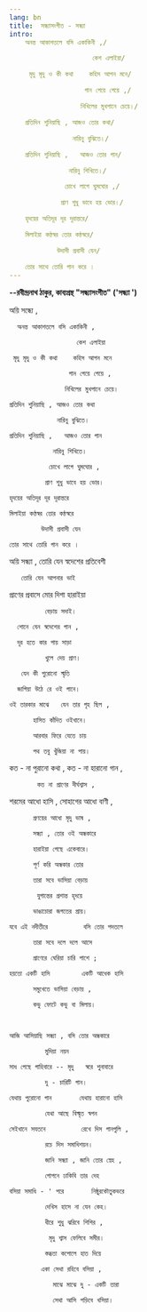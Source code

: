 ```yaml
---
lang: bn
title:  সন্ধ্যাসংগীত - সন্ধ্যা
intro:
    অনন্ত আকাশতলে বসি একাকিনী ,/

                     কেশ এলাইয়া/

     মৃদু মৃদু ও কী কথা    কহিস আপন মনে/

                   গান গেয়ে গেয়ে ,/

                  নিখিলের মুখপানে চেয়ে।/

    প্রতিদিন শুনিয়াছি , আজও তোর কথা/

                নারিনু বুঝিতে।/

    প্রতিদিন শুনিয়াছি ,   আজও তোর গান/

               নারিনু শিখিতে।/

              চোখে লাগে ঘুমঘোর ,/  

             প্রাণ শুধু ভাবে হয় ভোর।/

    হৃদয়ের অতিদূর দূর দূরান্তরে/

    মিলাইয়া কণ্ঠস্বর তোর কন্ঠস্বরে/

            উদাসী প্রবাসী যেন/

    তোর সাথে তোরি গান করে ।
---
```


**--রবীন্দ্রনাথ ঠাকুর, কাব্যগ্রন্থ "সন্ধ্যাসংগীত" ('সন্ধ্যা ')**

অয়ি সন্ধ্যে ,

      অনন্ত আকাশতলে বসি একাকিনী ,

                     কেশ এলাইয়া

     মৃদু মৃদু ও কী কথা    কহিস আপন মনে

                   গান গেয়ে গেয়ে ,

                  নিখিলের মুখপানে চেয়ে।

    প্রতিদিন শুনিয়াছি , আজও তোর কথা

                নারিনু বুঝিতে।

    প্রতিদিন শুনিয়াছি ,   আজও তোর গান

               নারিনু শিখিতে।

              চোখে লাগে ঘুমঘোর ,  

             প্রাণ শুধু ভাবে হয় ভোর।

    হৃদয়ের অতিদূর দূর দূরান্তরে

    মিলাইয়া কণ্ঠস্বর তোর কন্ঠস্বরে

            উদাসী প্রবাসী যেন

    তোর সাথে তোরি গান করে ।

 

অয়ি সন্ধ্যা , তোরি যেন স্বদেশের প্রতিবেশী

       তোরি যেন আপনার ভাই

  প্রাণের প্রবাসে মোর দিশা হারাইয়া

             বেড়ায় সদাই।

      শোনে যেন স্বদেশের গান ,

      দূর হতে কার পায় সাড়া

             খুলে দেয় প্রাণ।

       যেন কী পুরোনো স্মৃতি

      জাগিয়া উঠে রে ওই গানে।

    ওই তারকার মাঝে   যেন তার গৃহ ছিল ,

          হাসিত কাঁদিত ওইখানে।

          আরবার ফিরে যেতে চায়

          পথ তবু খুঁজিয়া না পায়।

 কত - না পুরানো কথা , কত - না হারানো গান ,

           কত না প্রাণের দীর্ঘশ্বাস ,  

   শরমের আধো হাসি ,       সোহাগের আধো বাণী ,

          প্রণয়ের আধো মৃদু ভাষ ,

          সন্ধ্যা , তোর ওই অন্ধকারে

          হারাইয়া গেছে একেবারে।

          পূর্ণ করি অন্ধকার তোর

          তারা সবে ভাসিয়া বেড়ায়

           যুগান্তের প্রশান্ত হৃদয়ে

          ভাঙাচোরা জগতের প্রায়।

    যবে এই নদীতীরে         বসি তোর পদতলে

          তারা সবে দলে দলে আসে  

          প্রাণেরে ঘেরিয়া চারি পাশে ;

    হয়তো একটি হাসি        একটি আধেক হাসি

          সমুখেতে ভাসিয়া বেড়ায় ,

          কভু ফোটে কভু বা মিলায়।

 

    আজি আসিয়াছি সন্ধ্যা , বসি তোর অন্ধকারে

             মুদিয়া নয়ন

    সাধ গেছে গাহিবারে -- মৃদু   স্বরে শুনাবারে

             দু - চারিটি গান।

    যেথায় পুরোনো গান       যেথায় হারানো হাসি

             যেথা আছে বিস্মৃত স্বপন

    সেইখানে সযতনে         রেখে দিস গানগুলি ,

             রচে দিস সমাধিশয়ন।

             জানি সন্ধ্যা , জানি তোর স্নেহ ,

             গোপনে ঢাকিবি তার দেহ

    বসিয়া সমাধি - ' পরে       নিষ্ঠুরকৌতুকভরে

             দেখিস হাসে না যেন কেহ।

             ধীরে শুধু ঝরিবে শিশির ,

              মৃদু শ্বাস ফেলিবে সমীর।

             স্তব্ধতা কপোলে হাত দিয়ে  

            একা সেথা রহিবে বসিয়া ,  

               মাঝে মাঝে দু - একটি তারা 

               সেথা আসি পড়িবে খসিয়া।                    